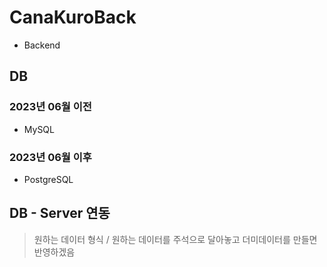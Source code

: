 # CanaKuroBack

- Backend

## DB
### 2023년 06월 이전 
- MySQL
### 2023년 06월 이후
- PostgreSQL

## DB - Server 연동 
> 원하는 데이터 형식 / 원하는 데이터를 주석으로 달아놓고 더미데이터를 만들면 반영하겠음
